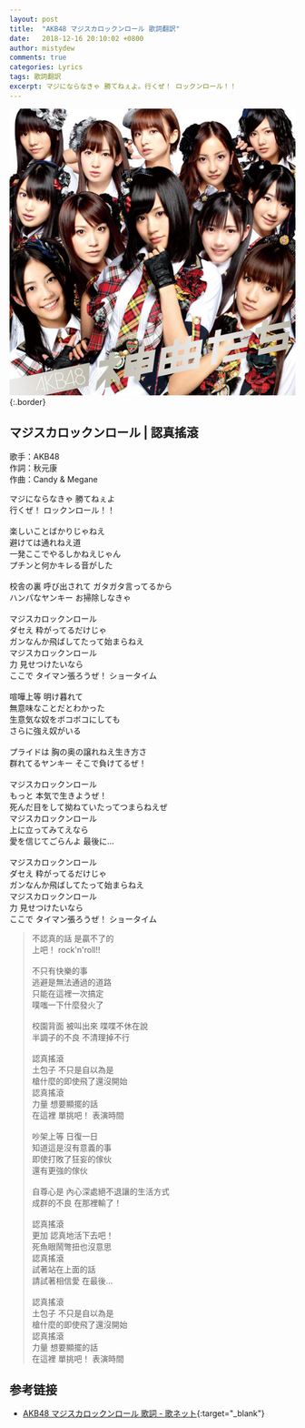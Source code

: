 ```yaml
---
layout: post
title:  "AKB48 マジスカロックンロール 歌詞翻訳"
date:   2018-12-16 20:10:02 +0800
author: mistydew
comments: true
categories: Lyrics
tags: 歌詞翻訳
excerpt: マジにならなきゃ 勝てねぇよ。行くぜ！ ロックンロール！！
---
```

![神曲たち](/assets/images/cover/misc/神曲たち.jpg){:.border}

## マジスカロックンロール | 認真搖滾

歌手：AKB48<br>
作詞：秋元康<br>
作曲：Candy & Megane

<div class="lyric-original">
<p>
マジにならなきゃ 勝てねぇよ<br>
行くぜ！ ロックンロール！！<br>
<br>
楽しいことばかりじゃねえ<br>
避けては通れねえ道<br>
一発ここでやるしかねえじゃん<br>
プチンと何かキレる音がした<br>
<br>
校舎の裏 呼び出されて ガタガタ言ってるから<br>
ハンパなヤンキー お掃除しなきゃ<br>
<br>
マジスカロックンロール<br>
ダセえ 粋がってるだけじゃ<br>
ガンなんか飛ばしてたって始まらねえ<br>
マジスカロックンロール<br>
力 見せつけたいなら<br>
ここで タイマン張ろうぜ！ ショータイム<br>
<br>
喧嘩上等 明け暮れて<br>
無意味なことだとわかった<br>
生意気な奴をボコボコにしても<br>
さらに強え奴がいる<br>
<br>
プライドは 胸の奥の譲れねえ生き方さ<br>
群れてるヤンキー そこで負けてるぜ！<br>
<br>
マジスカロックンロール<br>
もっと 本気で生きようぜ！<br>
死んだ目をして拗ねていたってつまらねえぜ<br>
マジスカロックンロール<br>
上に立ってみてえなら<br>
愛を信じてごらんよ 最後に…<br>
<br>
マジスカロックンロール<br>
ダセえ 粋がってるだけじゃ<br>
ガンなんか飛ばしてたって始まらねえ<br>
マジスカロックンロール<br>
力 見せつけたいなら<br>
ここで タイマン張ろうぜ！ ショータイム
</p>
</div>

<div class="lyric-translation">
<blockquote>
不認真的話 是贏不了的<br>
上吧！ rock'n'roll!!<br>
<br>
不只有快樂的事<br>
逃避是無法通過的道路<br>
只能在這裡一次搞定<br>
噗嗤一下什麼發火了<br>
<br>
校園背面 被叫出來 喋喋不休在說<br>
半調子的不良 不清理掉不行<br>
<br>
認真搖滾<br>
土包子 不只是自以為是<br>
槍什麼的即使飛了還沒開始<br>
認真搖滾<br>
力量 想要顯擺的話<br>
在這裡 單挑吧！ 表演時間<br>
<br>
吵架上等 日復一日<br>
知道這是沒有意義的事<br>
即使打敗了狂妄的傢伙<br>
還有更強的傢伙<br>
<br>
自尊心是 內心深處絕不退讓的生活方式<br>
成群的不良 在那裡輸了！<br>
<br>
認真搖滾<br>
更加 認真地活下去吧！<br>
死魚眼鬧彆扭也沒意思<br>
認真搖滾<br>
試著站在上面的話<br>
請試著相信愛 在最後...<br>
<br>
認真搖滾<br>
土包子 不只是自以為是<br>
槍什麼的即使飛了還沒開始<br>
認真搖滾<br>
力量 想要顯擺的話<br>
在這裡 單挑吧！ 表演時間
</blockquote>
</div>

## 参考链接

* [AKB48 マジスカロックンロール 歌詞 - 歌ネット](https://www.uta-net.com/song/90598){:target="_blank"}
